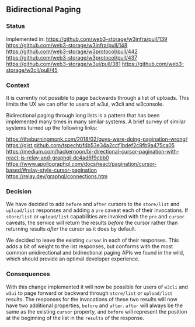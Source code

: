 ## Bidirectional Paging
### Status
Implemented in:
https://github.com/web3-storage/w3infra/pull/139
https://github.com/web3-storage/w3infra/pull/148
https://github.com/web3-storage/w3protocol/pull/442
https://github.com/web3-storage/w3protocol/pull/437
https://github.com/web3-storage/w3ui/pull/381
https://github.com/web3-storage/w3cli/pull/45

### Context

It is currently not possible to page backwards through a list of uploads. This limits the UX we can offer to users of w3ui, w3cli and w3console.

Bidirectional paging through long lists is a pattern that has been implemented many times in many similar systems. A brief survey of similar systems turned up the following links:

https://theburningmonk.com/2018/02/guys-were-doing-pagination-wrong/ 
https://gist.github.com/tspecht/f4b53e34a2ccf1bdef2c8fb9a475ca05
https://medium.com/hackernoon/bi-directional-cursor-pagination-with-react-js-relay-and-graphql-dc4ad6f9cbb0
https://www.apollographql.com/docs/react/pagination/cursor-based/#relay-style-cursor-pagination
https://relay.dev/graphql/connections.htm

### Decision

We have decided to add `before` and `after` cursors to the  `store/list` and `upload/list` responses and adding a `pre` caveat each of their invocations. If `store/list` or `upload/list` capabilities are invoked with the `pre` and `cursor` caveats, the service will return the results _before_ the cursor rather than returning results _after_ the cursor as it does by default.

We decided to leave the existing `cursor` in each of their responses. This adds a bit of weight to the list responses, but conforms with the most common unidirectional and bidirectional paging APIs we found in the wild, which should provide an optimal developer experience.

### Consequences

With this change implemented it will now be possible for users of `w3cli` and `w3ui` to page forward or backward through `store/list` or `upload/list` results. The responses for the invocations of these two results will now have two additional properties, `before` and `after`. `after` will always be the same as the existing `cursor` property, and `before` will represent the position at the beginning of the list in the `results` of the response.